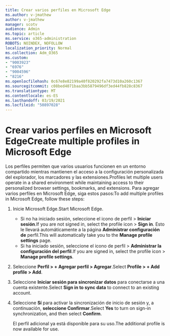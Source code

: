 ```yaml
---
title: Crear varios perfiles en Microsoft Edge
ms.author: v-jmathew
author: v-jmathew
manager: scotv
audience: Admin
ms.topic: article
ms.service: o365-administration
ROBOTS: NOINDEX, NOFOLLOW
localization_priority: Normal
ms.collection: Adm_O365
ms.custom:
- "9003923"
- "6976"
- "9004596"
- "8216"
ms.openlocfilehash: 0c67e8e82199a40f820292fa7473d10a260c1367
ms.sourcegitcommit: c08bed4071baa3bb5879496df3ed44fb828c8367
ms.translationtype: MT
ms.contentlocale: es-ES
ms.lasthandoff: 03/19/2021
ms.locfileid: "50897028"
---
```

# <a name="create-multiple-profiles-in-microsoft-edge"></a><span data-ttu-id="28c85-102">Crear varios perfiles en Microsoft Edge</span><span class="sxs-lookup"><span data-stu-id="28c85-102">Create multiple profiles in Microsoft Edge</span></span>

<span data-ttu-id="28c85-103">Los perfiles permiten que varios usuarios funcionen en un entorno compartido mientras mantienen el acceso a la configuración personalizada del explorador, los marcadores y las extensiones.</span><span class="sxs-lookup"><span data-stu-id="28c85-103">Profiles let multiple users operate in a shared environment while maintaining access to their personalized browser settings, bookmarks, and extensions.</span></span> <span data-ttu-id="28c85-104">Para agregar varios perfiles en Microsoft Edge, siga estos pasos:</span><span class="sxs-lookup"><span data-stu-id="28c85-104">To add multiple profiles in Microsoft Edge, follow these steps:</span></span>

1. <span data-ttu-id="28c85-105">Inicie Microsoft Edge.</span><span class="sxs-lookup"><span data-stu-id="28c85-105">Start Microsoft Edge.</span></span>
    - <span data-ttu-id="28c85-106">Si no ha iniciado sesión, seleccione el icono de perfil > **Iniciar sesión**.</span><span class="sxs-lookup"><span data-stu-id="28c85-106">If you are not signed in, select the profile icon > **Sign in**.</span></span> <span data-ttu-id="28c85-107">Esto le llevará automáticamente a la página **Administrar configuración de** perfil.</span><span class="sxs-lookup"><span data-stu-id="28c85-107">This will automatically take you to the **Manage profile settings** page.</span></span>
    - <span data-ttu-id="28c85-108">Si ha iniciado sesión, seleccione el icono de perfil > **Administrar la configuración del perfil**.</span><span class="sxs-lookup"><span data-stu-id="28c85-108">If you are signed in, select the profile icon > **Manage profile settings**.</span></span>
2. <span data-ttu-id="28c85-109">Seleccione **Perfil > + Agregar perfil > Agregar**.</span><span class="sxs-lookup"><span data-stu-id="28c85-109">Select **Profile > + Add profile > Add**.</span></span>
3. <span data-ttu-id="28c85-110">Seleccione **Iniciar sesión para sincronizar datos** para conectarse a una cuenta existente.</span><span class="sxs-lookup"><span data-stu-id="28c85-110">Select **Sign in to sync data** to connect to an existing account.</span></span>
4. <span data-ttu-id="28c85-111">Seleccione **Sí** para activar la sincronización de inicio de sesión y, a continuación, **seleccione Confirmar**.</span><span class="sxs-lookup"><span data-stu-id="28c85-111">Select **Yes** to turn on sign-in synchronization, and then select **Confirm**.</span></span>

    <span data-ttu-id="28c85-112">El perfil adicional ya está disponible para su uso.</span><span class="sxs-lookup"><span data-stu-id="28c85-112">The additional profile is now available for use.</span></span>
